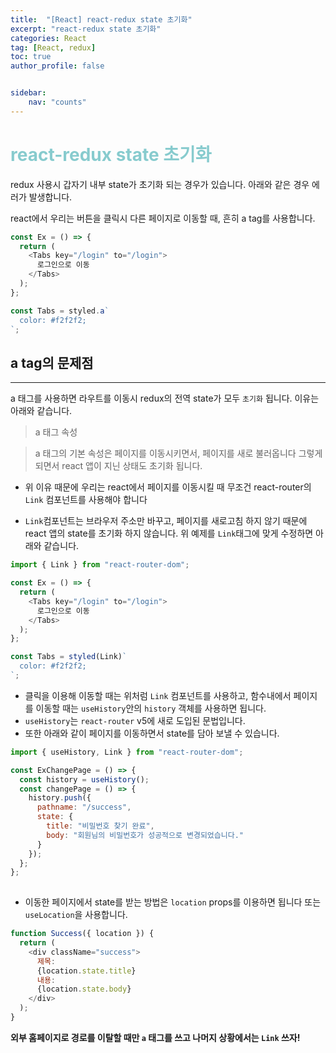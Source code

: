 ```yaml
---
title:  "[React] react-redux state 초기화"
excerpt: "react-redux state 초기화"
categories: React
tag: [React, redux]
toc: true
author_profile: false


sidebar:
    nav: "counts"
---
```



# <span style='color:RGB(135, 203, 206)'>react-redux state 초기화


redux 사용시 갑자기 내부 state가 초기화 되는 경우가 있습니다. 아래와 같은 경우 에러가 발생합니다.

react에서 우리는 버튼을 클릭시 다른 페이지로 이동할 때, 흔히 a tag를 사용합니다.
```js
const Ex = () => {
  return (
    <Tabs key="/login" to="/login">
      로그인으로 이동
    </Tabs>
  );
};

const Tabs = styled.a`
  color: #f2f2f2;
`;

```

## a tag의 문제점
---
a 태그를 사용하면 라우트를 이동시 redux의 전역 state가 모두 `초기화` 됩니다. 이유는 아래와 같습니다.

> a 태그 속성

>a 태그의 기본 속성은 페이지를 이동시키면서, 페이지를 새로 불러옵니다 그렇게 되면서 react 앱이 지닌 상태도 초기화 됩니다.

- 위 이유 때문에 우리는 react에서 페이지를 이동시킬 때 무조건 react-router의 `Link` 컴포넌트를 사용해야 합니다

- `Link`컴포넌트는 브라우저 주소만 바꾸고, 페이지를 새로고침 하지 않기 때문에 react 앱의 state를 초기화 하지 않습니다. 위 예제를 `Link`태그에 맞게 수정하면 아래와 같습니다.
  
```js
import { Link } from "react-router-dom";

const Ex = () => {
  return (
    <Tabs key="/login" to="/login">
      로그인으로 이동
    </Tabs>
  );
};

const Tabs = styled(Link)`
  color: #f2f2f2;
`;

```


- 클릭을 이용해 이동할 때는 위처럼 `Link` 컴포넌트를 사용하고, 함수내에서 페이지를 이동할 때는 `useHistory`안의 `history` 객체를 사용하면 됩니다.
- `useHistory`는 `react-router` v5에 새로 도입된 문법입니다.
- 또한 아래와 같이 페이지를 이동하면서 state를 담아 보낼 수 있습니다.
```js
import { useHistory, Link } from "react-router-dom";

const ExChangePage = () => {
  const history = useHistory();
  const changePage = () => {
    history.push({
      pathname: "/success",
      state: {
        title: "비밀번호 찾기 완료",
        body: "회원님의 비밀번호가 성공적으로 변경되었습니다."
      }
    });
  };
};
 
```
- 이동한 페이지에서 state를 받는 방법은 `location` props를 이용하면 됩니다
또는 `useLocation`을 사용합니다.
```js
function Success({ location }) {
  return (
    <div className="success">
      제목:
      {location.state.title}
      내용:
      {location.state.body}
    </div>
  );
}

```

**외부 홈페이지로 경로를 이탈할 때만 `a` 태그를 쓰고 나머지 상황에서는 `Link` 쓰자!**